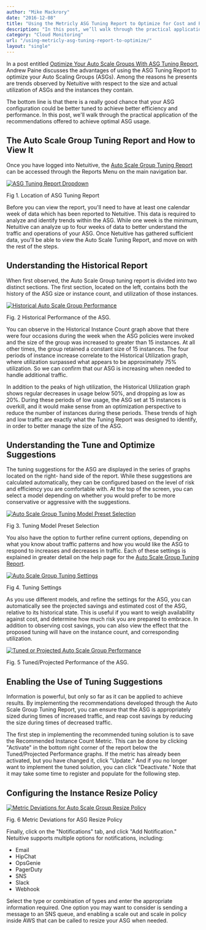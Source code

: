 ```yaml
---
author: "Mike Mackrory"
date: "2016-12-08"
title: "Using the Metricly ASG Tuning Report to Optimize for Cost and Performance"
description: "In this post, we’ll walk through the practical application of recommendations offered in the Auto Scale Group Tuning Report to achieve optimal ASG usage."
category: "Cloud Monitoring"
url: "/using-metricly-asg-tuning-report-to-optimize/"
layout: "single"
---
```


In a post entitled [Optimize Your Auto Scale Groups With ASG Tuning Report](https://www.metricly.com/optimize-auto-scale-groups-asg-tuning-report), Andrew Paine discusses the advantages of using the ASG Tuning Report to optimize your Auto Scaling Groups (ASGs). Among the reasons he presents are trends observed by Netuitive with respect to the size and actual utilization of ASGs and the instances they contain.

The bottom line is that there is a really good chance that your ASG configuration could be better tuned to achieve better efficiency and performance. In this post, we'll walk through the practical application of the recommendations offered to achieve optimal ASG usage.

The Auto Scale Group Tuning Report and How to View It
-----------------------------------------------------

Once you have logged into Netuitive, the [Auto Scale Group Tuning Report](https://app.netuitive.com/#/reports/asgtuning/latest) can be accessed through the Reports Menu on the main navigation bar.

[![ASG Tuning Report Dropdown](https://www.metricly.comhttps://s3-us-west-2.amazonaws.com/com-netuitive-app-usw2-public/wp-content/uploads/2017/07/ReportsDropdown.png)](https://www.metricly.comhttps://s3-us-west-2.amazonaws.com/com-netuitive-app-usw2-public/wp-content/uploads/2017/07/ReportsDropdown.png)

Fig 1. Location of ASG Tuning Report

Before you can view the report, you'll need to have at least one calendar week of data which has been reported to Netuitive. This data is required to analyze and identify trends within the ASG. While one week is the minimum, Netuitive can analyze up to four weeks of data to better understand the traffic and operations of your ASG. Once Netuitive has gathered sufficient data, you'll be able to view the Auto Scale Tuning Report, and move on with the rest of the steps.

Understanding the Historical Report
-----------------------------------

When first observed, the Auto Scale Group tuning report is divided into two distinct sections. The first section, located on the left, contains both the history of the ASG size or instance count, and utilization of those instances.

[![Historical Auto Scale Group Performance](https://www.metricly.comhttps://s3-us-west-2.amazonaws.com/com-netuitive-app-usw2-public/wp-content/uploads/2017/07/Historical-ASG-Performance.png)](https://www.metricly.comhttps://s3-us-west-2.amazonaws.com/com-netuitive-app-usw2-public/wp-content/uploads/2017/07/Historical-ASG-Performance.png)

Fig. 2 Historical Performance of the ASG.

You can observe in the Historical Instance Count graph above that there were four occasions during the week when the ASG policies were invoked and the size of the group was increased to greater than 15 instances. At all other times, the group retained a constant size of 15 instances. The four periods of instance increase correlate to the Historical Utilization graph, where utilization surpassed what appears to be approximately 75% utilization. So we can confirm that our ASG is increasing when needed to handle additional traffic.

In addition to the peaks of high utilization, the Historical Utilization graph shows regular decreases in usage below 50%, and dropping as low as 20%. During these periods of low usage, the ASG set at 15 instances is overkill, and it would make sense from an optimization perspective to reduce the number of instances during these periods. These trends of high and low traffic are exactly what the Tuning Report was designed to identify, in order to better manage the size of the ASG.

Understanding the Tune and Optimize Suggestions
-----------------------------------------------

The tuning suggestions for the ASG are displayed in the series of graphs located on the right- hand side of the report. While these suggestions are calculated automatically, they can be configured based on the level of risk and efficiency you are comfortable with. At the top of the screen, you can select a model depending on whether you would prefer to be more conservative or aggressive with the suggestions.

[![Auto Scale Group Tuning Model Preset Selection](https://www.metricly.comhttps://s3-us-west-2.amazonaws.com/com-netuitive-app-usw2-public/wp-content/uploads/2017/07/Auto-Scale-Group-Tuning-Model-Preset-Selection.png)](https://www.metricly.comhttps://s3-us-west-2.amazonaws.com/com-netuitive-app-usw2-public/wp-content/uploads/2017/07/Auto-Scale-Group-Tuning-Model-Preset-Selection.png)

Fig 3. Tuning Model Preset Selection

You also have the option to further refine current options, depending on what you know about traffic patterns and how you would like the ASG to respond to increases and decreases in traffic. Each of these settings is explained in greater detail on the help page for the [Auto Scale Group Tuning Report](https://hlp.app.netuitive.com/Content/Reports/asg_tuning_report.htm).

[![Auto Scale Group Tuning Settings](https://www.metricly.comhttps://s3-us-west-2.amazonaws.com/com-netuitive-app-usw2-public/wp-content/uploads/2017/07/Auto-Scale-Group-Tuning-Settings-1024x59.png)](https://www.metricly.comhttps://s3-us-west-2.amazonaws.com/com-netuitive-app-usw2-public/wp-content/uploads/2017/07/Auto-Scale-Group-Tuning-Settings.png)

Fig 4. Tuning Settings

As you use different models, and refine the settings for the ASG, you can automatically see the projected savings and estimated cost of the ASG, relative to its historical state. This is useful if you want to weigh availability against cost, and determine how much risk you are prepared to embrace. In addition to observing cost savings, you can also view the effect that the proposed tuning will have on the instance count, and corresponding utilization.

[![Tuned or Projected Auto Scale Group Performance](https://www.metricly.comhttps://s3-us-west-2.amazonaws.com/com-netuitive-app-usw2-public/wp-content/uploads/2017/07/Tuned-or-Projected-Auto-Scale-Group-Performance.png)](https://www.metricly.comhttps://s3-us-west-2.amazonaws.com/com-netuitive-app-usw2-public/wp-content/uploads/2017/07/Tuned-or-Projected-Auto-Scale-Group-Performance.png)

Fig. 5 Tuned/Projected Performance of the ASG.

Enabling the Use of Tuning Suggestions
--------------------------------------

Information is powerful, but only so far as it can be applied to achieve results. By implementing the recommendations developed through the Auto Scale Group Tuning Report, you can ensure that the ASG is appropriately sized during times of increased traffic, and reap cost savings by reducing the size during times of decreased traffic.

The first step in implementing the recommended tuning solution is to save the Recommended Instance Count Metric. This can be done by clicking "Activate" in the bottom right corner of the report below the Tuned/Projected Performance graphs. If the metric has already been activated, but you have changed it, click "Update." And if you no longer want to implement the tuned solution, you can click "Deactivate." Note that it may take some time to register and populate for the following step.

Configuring the Instance Resize Policy
--------------------------------------

[![Metric Deviations for Auto Scale Group Resize Policy](https://www.metricly.comhttps://s3-us-west-2.amazonaws.com/com-netuitive-app-usw2-public/wp-content/uploads/2017/07/Metric-Deviations-for-Auto-Scale-Group-Resize-Policy.png)](https://www.metricly.comhttps://s3-us-west-2.amazonaws.com/com-netuitive-app-usw2-public/wp-content/uploads/2017/07/Metric-Deviations-for-Auto-Scale-Group-Resize-Policy.png)

Fig. 6 Metric Deviations for ASG Resize Policy

Finally, click on the "Notifications" tab, and click "Add Notification." Netuitive supports multiple options for notifications, including:

-   Email
-   HipChat
-   OpsGenie
-   PagerDuty
-   SNS
-   Slack
-   Webhook

Select the type or combination of types and enter the appropriate information required. One option you may want to consider is sending a message to an SNS queue, and enabling a scale out and scale in policy inside AWS that can be called to resize your ASG when needed.
